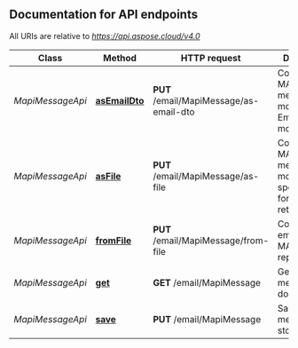 

## Documentation for API endpoints

All URIs are relative to *https://api.aspose.cloud/v4.0*

Class | Method | HTTP request | Description
------------ | ------------- | ------------- | -------------
*MapiMessageApi* | [**asEmailDto**](MapiMessageApi.md#asEmailDto) | **PUT** /email/MapiMessage/as-email-dto | Converts MAPI message model to EmailDto model             
*MapiMessageApi* | [**asFile**](MapiMessageApi.md#asFile) | **PUT** /email/MapiMessage/as-file | Converts MAPI message model to specified format and returns as file.             
*MapiMessageApi* | [**fromFile**](MapiMessageApi.md#fromFile) | **PUT** /email/MapiMessage/from-file | Converts email file to a MAPI model representation             
*MapiMessageApi* | [**get**](MapiMessageApi.md#get) | **GET** /email/MapiMessage | Get MAPI message document.             
*MapiMessageApi* | [**save**](MapiMessageApi.md#save) | **PUT** /email/MapiMessage | Save MAPI message to storage.             


    
